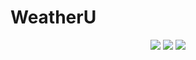 # WeatherU

<p align="center">
<a href="https://github.com/prajesh8484/WeatherU"><img src="https://img.shields.io/github/languages/code-size/prajesh8484/WeatherU"></a>
<a href="https://github.com/prajesh8484/WeatherU/commits"><img src="https://img.shields.io/github/last-commit/prajesh8484/WeatherU"></a>
<a href="https://theweatheru.vercel.app/"><img src="https://img.shields.io/website?url=https%3A%2F%2Ftheweatheru.vercel.app%2F&up_message=online&up_color=green&down_message=offline&down_color=red"></a>
</p>
